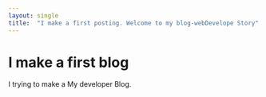 ```yaml
---
layout: single
title:  "I make a first posting. Welcome to my blog-webDevelope Story"
---
```


# I make a first blog

I trying to make a My developer Blog.

